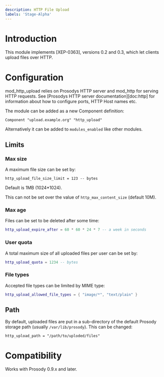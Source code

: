 ```yaml
---
description: HTTP File Upload
labels: 'Stage-Alpha'
---
```


Introduction
============

This module implements [XEP-0363], versions 0.2 and 0.3, which let
clients upload files over HTTP.

Configuration
=============

mod\_http\_upload relies on Prosodys HTTP server and mod\_http for
serving HTTP requests. See [Prosodys HTTP server documentation][doc:http]
for information about how to configure ports, HTTP Host names etc.

The module can be added as a new Component definition:

``` {.lua}
Component "upload.example.org" "http_upload"
```

Alternatively it can be added to `modules_enabled` like other modules.

Limits
------

### Max size

A maximum file size can be set by:

``` {.lua}
http_upload_file_size_limit = 123 -- bytes
```

Default is 1MB (1024\*1024).

This can not be set over the value of `http_max_content_size` (default 10M).

### Max age

Files can be set to be deleted after some time:

``` lua
http_upload_expire_after = 60 * 60 * 24 * 7 -- a week in seconds
```

### User quota

A total maximum size of all uploaded files per user can be set by:

``` lua
http_upload_quota = 1234 -- bytes
```

### File types

Accepted file types can be limited by MIME type:

``` lua
http_upload_allowed_file_types = { "image/*", "text/plain" }
```

Path
----

By default, uploaded files are put in a sub-directory of the default
Prosody storage path (usually `/var/lib/prosody`). This can be changed:

``` {.lua}
http_upload_path = "/path/to/uploded/files"
```

Compatibility
=============

Works with Prosody 0.9.x and later.
